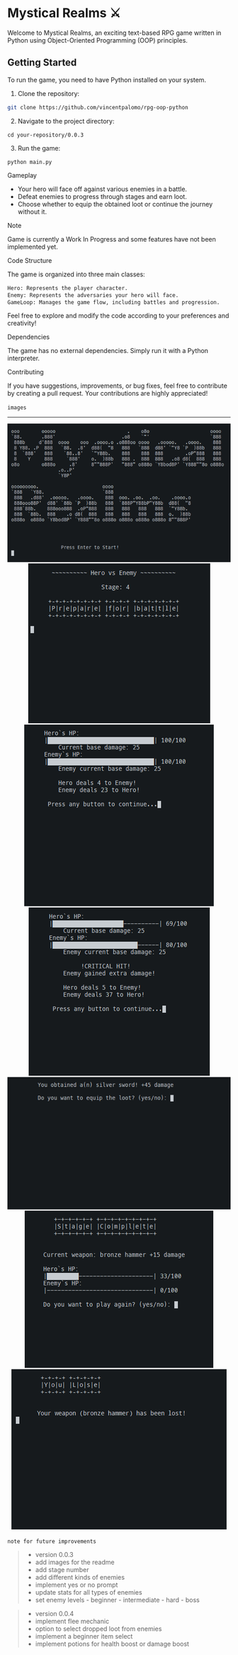 # Mystical Realms ⚔

Welcome to Mystical Realms, an exciting text-based RPG game written in Python using Object-Oriented Programming (OOP) principles.

## Getting Started

To run the game, you need to have Python installed on your system.

1. Clone the repository:

```bash
git clone https://github.com/vincentpalomo/rpg-oop-python
```

2. Navigate to the project directory:

```
cd your-repository/0.0.3
```

3. Run the game:

```
python main.py
```

Gameplay

- Your hero will face off against various enemies in a battle. 
- Defeat enemies to progress through stages and earn loot.
- Choose whether to equip the obtained loot or continue the journey without it.

> [!NOTE]
> Game is currently a Work In Progress and some features have not been implemented yet.

Code Structure

The game is organized into three main classes:

    Hero: Represents the player character.
    Enemy: Represents the adversaries your hero will face.
    GameLoop: Manages the game flow, including battles and progression.

Feel free to explore and modify the code according to your preferences and creativity!

Dependencies

The game has no external dependencies. Simply run it with a Python interpreter.

Contributing

If you have suggestions, improvements, or bug fixes, feel free to contribute by creating a pull request. Your contributions are highly appreciated!

`images`

---

<p align='center'>
    <img src='./images/main_title.png' alt='main title'>
    <img src='./images/stage_implementation.png' alt='stage'>
    <img src='./images/Battle.png' alt='battle'>
    <img src='./images/critical_and_healthbar.png' alt='critical and healthbar'>
    <img src='./images/loot_drop.png' alt='loot drop'>
    <img src='./images/stage_winner.png' alt='stage winner'>
    <img src='./images/loss_screen2.png' alt='stage loser'>
</p>

`note for future improvements`

> - version 0.0.3
> - add images for the readme
> - add stage number
> - add different kinds of enemies
> - implement yes or no prompt
> - update stats for all types of enemies
> - set enemy levels - beginner - intermediate - hard - boss

> - version 0.0.4
> - implement flee mechanic
> - option to select dropped loot from enemies
> - implement a beginner item select
> - implement potions for health boost or damage boost


<!-- > - https://github.com/kamik423/cutie  -->
